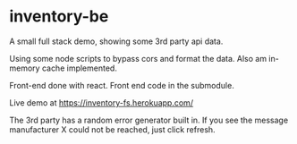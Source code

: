 # inventory-be

A small full stack demo, showing some 3rd party api data.

Using some node scripts to bypass cors and format the data. Also am in-memory cache implemented.

Front-end done with react. Front end code in the submodule.

Live demo at https://inventory-fs.herokuapp.com/

The 3rd party has a random error generator built in. If you see the message manufacturer X could not be reached, just click refresh.
